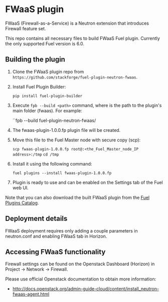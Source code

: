 FWaaS plugin
============

FWaaS (Firewall-as-a-Service) is a Neutron extension that introduces Firewall feature set.

This repo contains all necessary files to build FWaaS Fuel plugin.
Currently the only supported Fuel version is 6.0.

Building the plugin
-------------------

1. Clone the FWaaS plugin repo from `https://github.com/stackforge/fuel-plugin-neutron-fwaas`.
2. Install Fuel Plugin Builder:

    ``pip install fuel-plugin-builder``

3. Execute ``fpb --build <path>`` command, where <path> is the path to the plugin's main
   folder (fwaas). For example:

   ``fpb --build fuel-plugin-neutron-fwaas/

4. The fwaas-plugin-1.0.0.fp plugin file will be created.

5. Move this file to the Fuel Master node with secure copy (scp):

	``scp fwaas-plugin-1.0.0.fp root@:<the_Fuel_Master_node_IP address>:/tmp``
   ``cd /tmp``

6. Install it using the following command:

	``fuel plugins --install fwaas-plugin-1.0.0.fp``

6. Plugin is ready to use and can be enabled on the Settings tab of the Fuel web UI.

Note that you can also download the built FWaaS
plugin from
the [Fuel Plugins Catalog](https://software.mirantis.com/download-mirantis-openstack-fuel-plug-ins/).

Deployment details
------------------

FWaaS deployment requires only adding a couple parameters in neutron.conf and
enabling FWaaS tab in Horizon.

Accessing FWaaS functionality
------------------------------

Firewall settings can be found on the Openstack Dashboard (Horizon) in
Project -> Network -> Firewall.

Please use official Openstack documentation to obtain more information:
- http://docs.openstack.org/admin-guide-cloud/content/install_neutron-fwaas-agent.html
